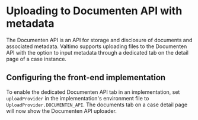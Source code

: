 # Uploading to Documenten API with metadata

The Documenten API is an API for storage and disclosure of documents and associated metadata. Valtimo supports uploading
files to the Documenten API with the option to input metadata through a dedicated tab on the detail page of a case
instance.

## Configuring the front-end implementation

To enable the dedicated Documenten API tab in an implementation, set `uploadProvider` in the implementation's
environment file to `UploadProvider.DOCUMENTEN_API`. The documents tab on a case detail page will now show the
Documenten API uploader.



